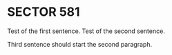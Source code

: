 # SECTOR 581
Test of the first sentence.
Test of the second sentence.
<!-- This is an in-line comment. -->

Third sentence should start the second paragraph.